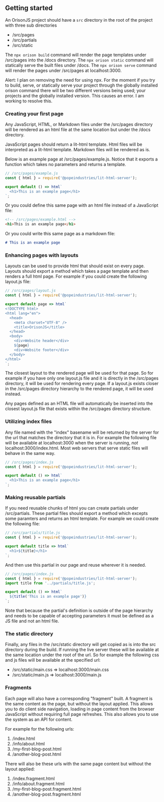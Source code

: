 ## Getting started

An OrisonJS project should have a `src` directory in the root of the project with three sub directories

- /src/pages
- /src/partials
- /src/static  

The `npx orison build` command will render the page templates under /src/pages into the /docs directory.
The `npx orison static` command will statically serve the built files under /docs.
The `npx orison serve` command will render the pages under /src/pages at localhost:3000.

Alert: I plan on removing the need for using npx. For the moment if you try to build, serve, or statically serve your project through the globally installed orison command there will be two different versions being used; your projects and the globally installed version. This causes an error. I am working to resolve this.

### Creating your first page

Any JavaScript, HTML, or Markdown files under the /src/pages directory will be rendered as an html file at the same location but under the /docs directory.

JavaScript pages should return a lit-html template. Html files will be interpreted as a lit-html template. Markdown files will be rendered as is.

Below is an example page at /src/pages/example.js. Notice that it exports a function which takes no parameters and returns a template.

```js
// /src/pages/example.js
const { html } = require('@popeindustries/lit-html-server');

export default () => html`
  <h1>This is an example page</h1>
`;
```

Or you could define this same page with an html file instead of a JavaScript file:

```html
<!-- /src/pages/example.html -->
<h1>This is an example page</h1>
```

Or you could write this same page as a markdown file:

```md
# This is an example page
```

### Enhancing pages with layouts

Layouts can be used to provide html that should exist on every page. Layouts should export a method which takes a page template and then renders a full html page. For example if you could create the following layout.js file:

```js
// /src/pages/layout.js
const { html } = require('@popeindustries/lit-html-server');

export default page => html`
<!DOCTYPE html>
<html lang="en">
  <head>
    <meta charset="UTF-8" />
    <title>OrisonJS</title>
  </head>
  <body>
    <div>Website header</div>
    ${page}
    <div>Website footer</div>
  </body>
</html>
`;
```

The closest layout to the rendered page will be used for that page. So for example if you have only one layout.js file and it is directly in the /src/pages directory, it will be used for rendering every page. If a layout.js exists closer in the /src/pages directory hierarchy to the rendered page, it will be used instead.

Any pages defined as an HTML file will automatically be inserted into the closest layout.js file that exists within the /src/pages directory structure.

### Utilizing index files

Any file named with the "index" basename will be returned by the server for the url that matches the directory that it is in. For example the following file will be available at localhost:3000 when the server is running, _not_ localhost:3000/index.html. Most web servers that serve static files will behave in the same way.

```js
// /src/pages/index.js
const { html } = require('@popeindustries/lit-html-server');

export default () => html`
  <h1>This is an example page</h1>
`;
```

### Making reusable partials

If you need reusable chunks of html you can create partials under /src/partials. These partial files should export a method which excepts some paramters and returns an html template. For example we could create the following file:

```js
// /src/partials/title.js
const { html } = require('@popeindustries/lit-html-server');

export default title => html`
  <h1>${title}</h1>
`;
```

And then use this partial in our page and reuse wherever it is needed.

```js
// /src/pages/index.js
const { html } = require('@popeindustries/lit-html-server');
import title from '../partials/title.js';

export default () => html`
  ${title('This is an example page')}
`;
```

Note that because the partial's definition is outside of the page hierarchy and needs to be capable of accepting parameters it must be defined as a JS file and not an html file.

### The static directory

Finally, any files in the /src/static directory will get copied as is into the src directory during the build. If running the live server these will be available at the same location under the root of the url. So for example the following css and js files will be available at the specified url:

* /src/static/main.css => localhost:3000/main.css
* /src/static/main.js => localhost:3000/main.js

### Fragments

Each page will also have a corresponding "fragment" built. A fragment is the same content as the page, but without the layout applied. This allows you to do client side navigation, loading in page content from the browser JavaScript without requiring full page refreshes. This also allows you to use the system as an API for content.

For example for the following urls:

1. /index.html
1. /info/about.html
1. /my-first-blog-post.html
1. /another-blog-post.html

There will also be these urls with the same page content but without the layout applied:

1. /index.fragment.html
1. /info/about.fragment.html
1. /my-first-blog-post.fragment.html
1. /another-blog-post.fragment.html
